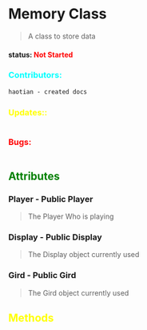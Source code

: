 # Memory Class 
>A class to store data
#### status: <span style="color:Red;">Not Started</span>
### <span style="color:cyan;">Contributors:</span>
<!--put your names here between the ``` if you worked on it, and put what you did-->
```diff
haotian - created docs
```
### <span style="color:yellow;">Updates::</span>
```diff

```
### <span style="color:red;">Bugs:</span>
```diff

```
## <span style="color:green;">Attributes</span>

### **Player** - Public Player
>The Player Who is playing

### **Display** - Public Display
>The Display object currently used

### **Gird** - Public Gird
>The Gird object currently used

## <span style="color:yellow;">Methods</span>



